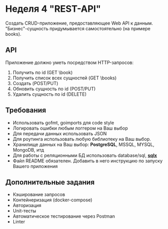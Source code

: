 # Неделя 4 "REST-API"
Создать CRUD-приложение, предоставляющее Web API к данным.  
"Бизнес"-сущность придумывается самостоятельно (на примере books).  

## API
Приложение должно уметь посредством HTTP-запросов:  
1. Получить по id (GET \book)
2. Получить список всех сущностей (GET \books)
3. Создать (POST/PUT)
4. Обновить сущность по id (POST/PUT) 
5. Удалить сущность по id (DELETE)

## Требования
- Использовать gofmt, goimports для code style  
- Логировать ошибки любым логгером на Ваш выбор  
- Для передачи данных использовать JSON  
- Для роутинга использовать любую библиотеку на Ваш выбор.  
- Хранилище данных на Ваш выбор: **PostgreSQL**, MSSQL, MYSQL, MongoDB, итд   
- Для работы с реляционными БД использовать database/sql, **[sqlx](https://github.com/jmoiron/sqlx)**  
- Файл README обязателен. Добавить в него инструкцию по запуску Вашего приложения  

## Дополнительные задания
- Кэширование запросов 
- Контейнеризация (docker-compose)
- Авторизация
- Unit-тесты
- Автоматическое тестирование через Postman 
- Linter
